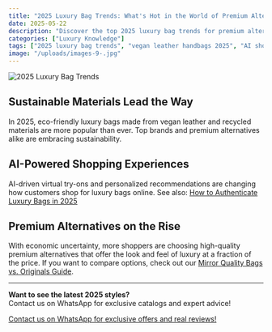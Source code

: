 ```yaml
---
title: "2025 Luxury Bag Trends: What's Hot in the World of Premium Alternatives?"
date: 2025-05-22
description: "Discover the top 2025 luxury bag trends for premium alternatives, including eco-friendly vegan leather, AI-powered shopping, and affordable mirror quality handbags for Gen Z and Millennial shoppers."
categories: ["Luxury Knowledge"]
tags: ["2025 luxury bag trends", "vegan leather handbags 2025", "AI shopping luxury bags", "affordable premium alternatives", "best mirror quality bags USA", "eco-friendly designer bags", "luxury bags for Gen Z"]
image: "/uploads/images-9-.jpg"
---
```


![2025 Luxury Bag Trends](/uploads/images-9-.jpg)

## Sustainable Materials Lead the Way

In 2025, eco-friendly luxury bags made from vegan leather and recycled materials are more popular than ever. Top brands and premium alternatives alike are embracing sustainability.

## AI-Powered Shopping Experiences

AI-driven virtual try-ons and personalized recommendations are changing how customers shop for luxury bags online. See also: [How to Authenticate Luxury Bags in 2025](../authentication-tips-2025/)

## Premium Alternatives on the Rise

With economic uncertainty, more shoppers are choosing high-quality premium alternatives that offer the look and feel of luxury at a fraction of the price. If you want to compare options, check out our [Mirror Quality Bags vs. Originals Guide](../mirror-bags-vs-originals-2024/).

---

**Want to see the latest 2025 styles?**  
Contact us on WhatsApp for exclusive catalogs and expert advice!

[Contact us on WhatsApp for exclusive offers and real reviews!](https://wa.me/19088661058)

<script type="application/ld+json">
{
  "@context": "https://schema.org",
  "@type": "Article",
  "headline": "2025 Luxury Bag Trends: What's Hot in the World of Premium Alternatives?",
  "description": "Discover the top 2025 luxury bag trends for premium alternatives, including eco-friendly vegan leather, AI-powered shopping, and affordable mirror quality handbags for Gen Z and Millennial shoppers.",
  "image": "https://luxvibeo.com/uploads/images-9-.jpg",
  "author": {"@type": "Organization", "name": "LuxVibe"},
  "datePublished": "2025-05-22",
  "articleSection": "Luxury Knowledge",
  "keywords": "2025 luxury bag trends, vegan leather handbags 2025, AI shopping luxury bags, affordable premium alternatives, best mirror quality bags USA, eco-friendly designer bags, luxury bags for Gen Z"
}
</script> 